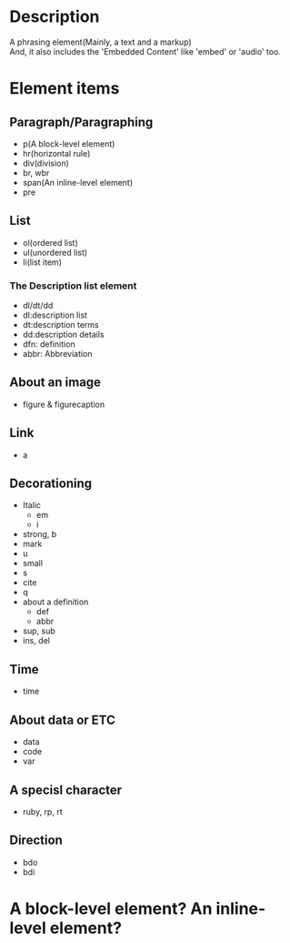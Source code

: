 # Description
A phrasing element(Mainly, a text and a markup)  
And, it also includes the 'Embedded Content' like 'embed' or 'audio' too.  

# Element items
## Paragraph/Paragraphing
- p(A block-level element)  
- hr(horizontal rule)  
- div(division)
- br, wbr  
- span(An inline-level element)  
- pre  

## List
- ol(ordered list)  
- ul(unordered list)  
- li(list item)

### The Description list element
- dl/dt/dd  
- dl:description list    
- dt:description terms  
- dd:description details  
- dfn: definition  
- abbr: Abbreviation

## About an image
- figure & figurecaption

## Link
- a

## Decorationing
- Italic  
    - em  
    - i
- strong, b  
- mark  
- u  
- small
- s  
- cite  
- q  
- about a definition  
    - def
    - abbr
- sup, sub
- ins, del  

## Time
- time

## About data or ETC
- data  
- code  
- var

## A specisl character
- ruby, rp, rt

## Direction
- bdo  
- bdi  

# A block-level element? An inline-level element?
